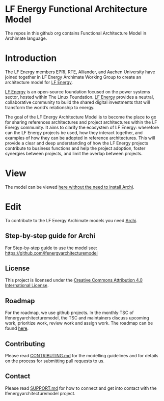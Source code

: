 <!--
SPDX-FileCopyrightText: 2017-2022 Contributors to the lfenergyarchitecturemodel project

SPDX-License-Identifier: CC-BY-4.0
-->

# LF Energy Functional Architecture Model

The repos in this github org contains Functional Architecture Model in Archimate language. 

# Introduction
The LF Energy members EPRI, RTE, Alliander, and Aachen University have joined together in LF Energy Archimate Working Group to create an architecture model for [LF Energy](https://www.lfenergy.org/).

[LF Energy](https://www.lfenergy.org/) is an open-source foundation focused on the power systems sector, hosted within The Linux Foundation. [LF Energy](https://www.lfenergy.org/) provides a neutral, collaborative community to build the shared digital investments that will transform the world’s relationship to energy.

The goal of the LF Energy Architecture Model is to become the place to go for sharing references architectures and project architectures within the LF Energy community. It aims to clarify the ecosystem of LF Energy: wherefore can the LF Energy projects be used, how they interact together, and examples of how they can be adopted in reference architectures. This will provide a clear and deep understanding of how the  LF Energy projects contribute to business functions and help the project adoption, foster synergies between projects, and limit the overlap between projects.

# View 
The model can be viewed [here without the need to install Archi](https://lfenergyarchitecturemodel.github.io/lfenergyfunctionalarchitecturemodel/).

# Edit  
To contribute to the LF Energy Archimate models you need [Archi](https://www.archimatetool.com/). 

## Step-by-step guide for Archi
For Step-by-step guide to use the model see: https://github.com/lfenergyarchitecturemodel

## License
This project is licensed under the [Creative Commons Attribution 4.0 International License](https://github.com/lfenergyarchitecturemodel/.github/blob/main/LISENSE).

## Roadmap  
For the roadmap, we use github projects. In the monthly TSC of lfenergyarchitecturemodel, the TSC and maintainers discuss upcoming work, prioritize work, review work and assign work. The roadmap can be found [here](https://github.com/orgs/lfenergyarchitecturemodel/projects/1/views/1).

## Contributing
Please read [CONTRIBUTING.md](https://github.com/lfenergyarchitecturemodel/.github/blob/main/CONTRIBUTING.md) for the modelling guidelines and for details on the process for submitting pull requests to us.

## Contact
Please read [SUPPORT.md](https://github.com/lfenergyarchitecturemodel/.github/blob/main/SUPPORT.md) for how to connect and get into contact with the lfenergyarchitecturemodel project.
